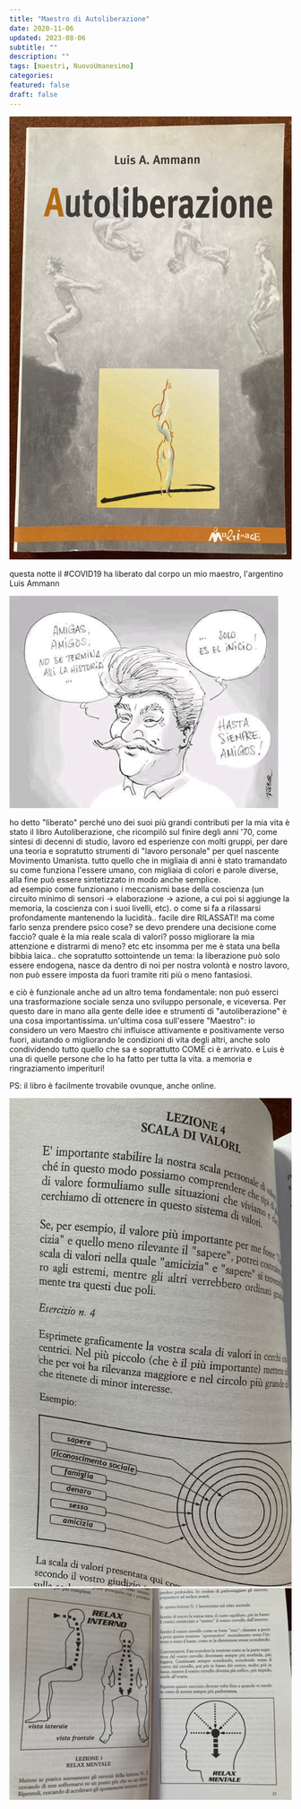 ```yaml
---
title: "Maestro di Autoliberazione"
date: 2020-11-06
updated: 2023-08-06
subtitle: ""
description: ""
tags: [maestri, NuovoUmanesimo]
categories:
featured: false
draft: false
---
```

![](../../../assets/img/post/2020/autoliberazione/Autoliberazione_featured.jpg)

questa notte il #COVID19 ha liberato dal corpo un mio maestro, l'argentino Luis Ammann

![](../../../assets/img/post/2020/autoliberazione/Luis_Ammann.jpg)

ho detto "liberato" perché uno dei suoi più grandi contributi per la mia vita è stato il libro Autoliberazione, che ricompilò sul finire degli anni '70, come sintesi di decenni di studio, lavoro ed esperienze con molti gruppi, per dare una teoria e sopratutto strumenti di "lavoro personale" per quel nascente Movimento Umanista. 
tutto quello che in migliaia di anni è stato tramandato su come funziona l'essere umano, con migliaia di colori e parole diverse, alla fine può essere sintetizzato in modo anche semplice.  
ad esempio come funzionano i meccanismi base della coscienza (un circuito minimo di sensori -> elaborazione -> azione, a cui poi si aggiunge la memoria, la coscienza con i suoi livelli, etc).
o come si fa a rilassarsi profondamente mantenendo la lucidità.. facile dire RILASSATI! ma come farlo senza prendere psico cose?
se devo prendere una decisione come faccio? quale è la mia reale scala di valori?
posso migliorare la mia attenzione e distrarmi di meno?
etc etc
insomma per me è stata una bella bibbia laica.. 
che sopratutto sottointende un tema: la liberazione può solo essere endogena, nasce da dentro di noi per nostra volontà e nostro lavoro, non può essere imposta da fuori tramite riti più o meno fantasiosi.

e ciò è funzionale anche ad un altro tema fondamentale: non può esserci una trasformazione sociale senza uno sviluppo personale, e viceversa.
Per questo dare in mano alla gente delle idee e strumenti di "autoliberazione" è una cosa importantissima.
un'ultima cosa sull'essere "Maestro":
io considero un vero Maestro chi influisce attivamente e positivamente verso fuori, aiutando o migliorando le condizioni di vita degli altri, anche solo condividendo tutto quello che sa e soprattutto COME ci è arrivato. 
e Luis è una di quelle persone che lo ha fatto per tutta la vita.
a memoria e ringraziamento imperituri!

PS: il libro è facilmente trovabile ovunque, anche online.

![](../../../assets/img/post/2020/autoliberazione/Autoliberazione_1.jpg)
![](../../../assets/img/post/2020/autoliberazione/Autoliberazione_2.jpg)
